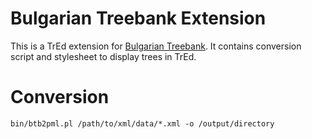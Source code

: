 # Bulgarian Treebank Extension

This is a TrEd extension for [Bulgarian Treebank](http://bultreebank.org/). It contains conversion script and stylesheet to display trees in TrEd.

# Conversion

	bin/btb2pml.pl /path/to/xml/data/*.xml -o /output/directory

